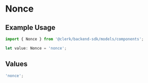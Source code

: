 # Nonce

## Example Usage

```typescript
import { Nonce } from '@clerk/backend-sdk/models/components';

let value: Nonce = 'nonce';
```

## Values

```typescript
'nonce';
```
